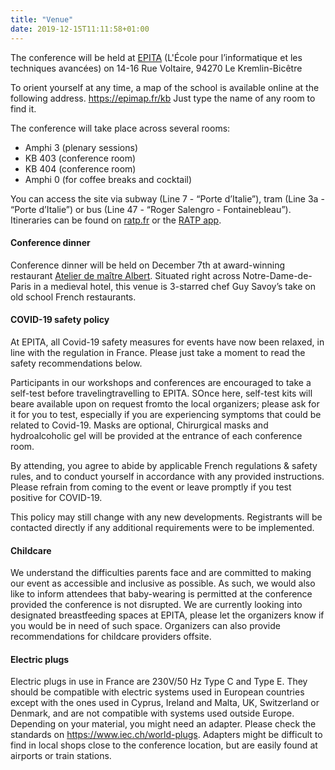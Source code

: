 ```yaml
---
title: "Venue"
date: 2019-12-15T11:11:58+01:00
---
```



The conference will be held at [EPITA](https://www.epita.fr/) (L'École pour l’informatique et les techniques avancées) on 14-16 Rue Voltaire, 94270 Le Kremlin-Bicêtre  

To orient yourself at any time, a map of the school is available online at the following address. https://epimap.fr/kb Just type the name of any room to find it.  

The conference will take place across several rooms:  

- Amphi 3 (plenary sessions)
- KB 403 (conference room)
- KB 404 (conference room)
- Amphi 0 (for coffee breaks and cocktail)  

You can access the site via subway (Line 7 - “Porte d’Italie”), tram (Line 3a - “Porte d’Italie”) or bus (Line 47 - “Roger Salengro - Fontainebleau”). Itineraries can be found on [ratp.fr](https://www.ratp.fr/) or the [RATP app](https://play.google.com/store/apps/details?id=com.fabernovel.ratp&hl=fr&gl=US&pli=1). 

#### Conference dinner

Conference dinner will be held on December 7th at award-winning restaurant [Atelier de maître Albert](https://guide.michelin.com/fr/fr/ile-de-france/paris/restaurant/atelier-maitre-albert). Situated right across Notre-Dame-de-Paris in a medieval hotel, this venue is 3-starred chef Guy Savoy’s take on old school French restaurants. 

#### COVID-19 safety policy 

At EPITA, all Covid-19 safety measures for events have now been relaxed, in line with the regulation in France. Please just take a moment to read the safety recommendations below.

Participants in our workshops and conferences are encouraged to take a self-test before travelingtravelling to EPITA. SOnce here, self-test kits will beare available upon on request fromto the local organizers; please ask for it for you to test, especially if you are experiencing symptoms that could be related to Covid-19. Masks are optional, Chirurgical masks and hydroalcoholic gel will be provided at the entrance of each conference room.

By attending, you agree to abide by applicable French regulations & safety rules, and to conduct yourself in accordance with any provided instructions. Please refrain from coming to the event or leave promptly if you test positive for COVID-19.

This policy may still change with any new developments. Registrants will be contacted directly if any additional requirements were to be implemented.

#### Childcare

We understand the difficulties parents face and are committed to making our event as accessible and inclusive as possible. As such, we would also like to inform attendees that baby-wearing is permitted at the conference provided the conference is not disrupted. We are currently looking into designated breastfeeding spaces at EPITA, please let the organizers know if you would be in need of such space. Organizers can also provide recommendations for childcare providers offsite.

#### Electric plugs

Electric plugs in use in France are 230V/50 Hz Type C and Type E. They should be compatible with electric systems used in European countries except with the ones used in Cyprus, Ireland and Malta, UK, Switzerland or Denmark, and are not compatible with systems used outside Europe. Depending on your material, you might need an adapter. Please check the standards on https://www.iec.ch/world-plugs. Adapters might be difficult to find in local shops close to the conference location, but are easily found at airports or train stations.
